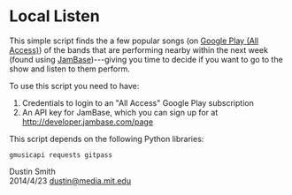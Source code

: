 # Local Listen

This simple script finds the a few popular songs (on [Google Play (All Access)](http://music.google.com)) of the bands that are performing nearby within the next week (found using [JamBase](http://jambase.com))---giving you time to decide if you want to go to the show and listen to them perform.

To use this script you need to have:
  
  1. Credentials to login to an "All Access" Google Play subscription
  2. An API key for JamBase, which you can sign up for at
     http://developer.jambase.com/page

This script depends on the following Python libraries:
  
    gmusicapi requests gitpass

Dustin Smith  
2014/4/23
dustin@media.mit.edu